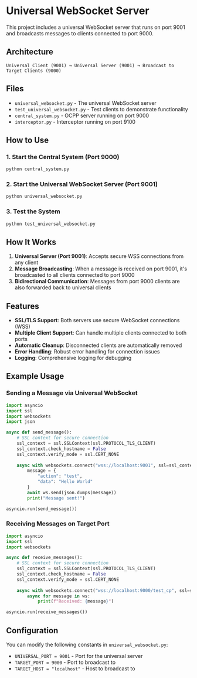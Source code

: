 # Universal WebSocket Server

This project includes a universal WebSocket server that runs on port 9001 and broadcasts messages to clients connected to port 9000.

## Architecture

```
Universal Client (9001) → Universal Server (9001) → Broadcast to Target Clients (9000)
```

## Files

- `universal_websocket.py` - The universal WebSocket server
- `test_universal_websocket.py` - Test clients to demonstrate functionality
- `central_system.py` - OCPP server running on port 9000
- `interceptor.py` - Interceptor running on port 9100

## How to Use

### 1. Start the Central System (Port 9000)
```bash
python central_system.py
```

### 2. Start the Universal WebSocket Server (Port 9001)
```bash
python universal_websocket.py
```

### 3. Test the System
```bash
python test_universal_websocket.py
```

## How It Works

1. **Universal Server (Port 9001)**: Accepts secure WSS connections from any client
2. **Message Broadcasting**: When a message is received on port 9001, it's broadcasted to all clients connected to port 9000
3. **Bidirectional Communication**: Messages from port 9000 clients are also forwarded back to universal clients

## Features

- **SSL/TLS Support**: Both servers use secure WebSocket connections (WSS)
- **Multiple Client Support**: Can handle multiple clients connected to both ports
- **Automatic Cleanup**: Disconnected clients are automatically removed
- **Error Handling**: Robust error handling for connection issues
- **Logging**: Comprehensive logging for debugging

## Example Usage

### Sending a Message via Universal WebSocket
```python
import asyncio
import ssl
import websockets
import json

async def send_message():
    # SSL context for secure connection
    ssl_context = ssl.SSLContext(ssl.PROTOCOL_TLS_CLIENT)
    ssl_context.check_hostname = False
    ssl_context.verify_mode = ssl.CERT_NONE
    
    async with websockets.connect("wss://localhost:9001", ssl=ssl_context) as ws:
        message = {
            "action": "test",
            "data": "Hello World"
        }
        await ws.send(json.dumps(message))
        print("Message sent!")

asyncio.run(send_message())
```

### Receiving Messages on Target Port
```python
import asyncio
import ssl
import websockets

async def receive_messages():
    # SSL context for secure connection
    ssl_context = ssl.SSLContext(ssl.PROTOCOL_TLS_CLIENT)
    ssl_context.check_hostname = False
    ssl_context.verify_mode = ssl.CERT_NONE
    
    async with websockets.connect("wss://localhost:9000/test_cp", ssl=ssl_context) as ws:
        async for message in ws:
            print(f"Received: {message}")

asyncio.run(receive_messages())
```

## Configuration

You can modify the following constants in `universal_websocket.py`:
- `UNIVERSAL_PORT = 9001` - Port for the universal server
- `TARGET_PORT = 9000` - Port to broadcast to
- `TARGET_HOST = "localhost"` - Host to broadcast to
